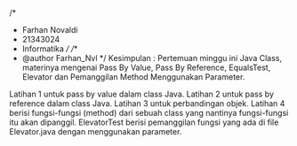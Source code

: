 /*
 * Farhan Novaldi
 * 21343024
 * Informatika
 */
/**
 * @author Farhan_Nvl
 */
Kesimpulan : Pertemuan minggu ini Java Class, materinya mengenai Pass By Value, Pass By Reference, EqualsTest, Elevator dan Pemanggilan Method Menggunakan Parameter.

Latihan 1 untuk pass by value dalam class Java.
Latihan 2 untuk pass by reference dalam class Java.
Latihan 3 untuk perbandingan objek.
Latihan 4 berisi fungsi-fungsi (method) dari sebuah class yang nantinya fungsi-fungsi itu akan dipanggil.
ElevatorTest berisi pemanggilan fungsi yang ada di file Elevator.java dengan menggunakan parameter.
